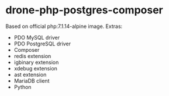 # drone-php-postgres-composer

Based on official php:7.1.14-alpine image. Extras:

- PDO MySQL driver
- PDO PostgreSQL driver
- Composer
- redis extension
- igbinary extension
- xdebug extension
- ast extension
- MariaDB client
- Python